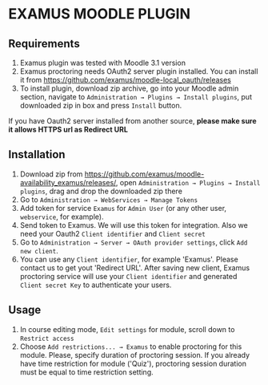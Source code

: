 # EXAMUS MOODLE PLUGIN

## Requirements
1. Examus plugin was tested with Moodle 3.1 version
2. Examus proctoring needs OAuth2 server plugin installed. You can install it from https://github.com/examus/moodle-local_oauth/releases 
3. To install plugin, download zip archive, go into your Moodle admin section, navigate to `Administration → Plugins → Install plugins`, put downloaded zip in box and press `Install` button. 

If you have Oauth2 server installed from another source, **please make sure it allows HTTPS url as Redirect URL**

## Installation
1. Download zip from https://github.com/examus/moodle-availability_examus/releases/, open `Administration → Plugins → Install plugins`, drag and drop the downloaded zip there
2. Go to `Administration → WebServices → Manage Tokens`
3. Add token for service `Examus` for `Admin User` (or any other user, `webservice`, for example).
4. Send token to Examus. We will use this token for integration. Also we need your Oauth2 `Client identifier` and `Client secret`
5. Go to `Administration → Server → OAuth provider settings`, click `Add new client`.
5. You can use any `Client identifier`, for example 'Examus'. Please contact us to get yout 'Redirect URL'. After saving new client, Examus proctoring service will use your `Client identifier` and generated `Client secret Key` to authenticate your users.

## Usage
1. In course editing mode, `Edit settings` for module, scroll down to `Restrict access`
2. Choose `Add restrictions... → Examus` to enable proctoring for this module. Please, specify duration of proctoring session. If you already have time restriction for module ('Quiz'), proctoring session duration must be equal to time restriction setting. 
